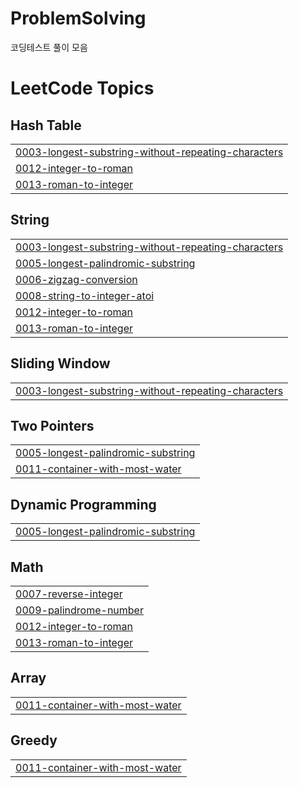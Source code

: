 # ProblemSolving
코딩테스트 풀이 모음

<!---LeetCode Topics Start-->
# LeetCode Topics
## Hash Table
|  |
| ------- |
| [0003-longest-substring-without-repeating-characters](https://github.com/jihoooo97/ProblemSolving/tree/master/0003-longest-substring-without-repeating-characters) |
| [0012-integer-to-roman](https://github.com/jihoooo97/ProblemSolving/tree/master/0012-integer-to-roman) |
| [0013-roman-to-integer](https://github.com/jihoooo97/ProblemSolving/tree/master/0013-roman-to-integer) |
## String
|  |
| ------- |
| [0003-longest-substring-without-repeating-characters](https://github.com/jihoooo97/ProblemSolving/tree/master/0003-longest-substring-without-repeating-characters) |
| [0005-longest-palindromic-substring](https://github.com/jihoooo97/ProblemSolving/tree/master/0005-longest-palindromic-substring) |
| [0006-zigzag-conversion](https://github.com/jihoooo97/ProblemSolving/tree/master/0006-zigzag-conversion) |
| [0008-string-to-integer-atoi](https://github.com/jihoooo97/ProblemSolving/tree/master/0008-string-to-integer-atoi) |
| [0012-integer-to-roman](https://github.com/jihoooo97/ProblemSolving/tree/master/0012-integer-to-roman) |
| [0013-roman-to-integer](https://github.com/jihoooo97/ProblemSolving/tree/master/0013-roman-to-integer) |
## Sliding Window
|  |
| ------- |
| [0003-longest-substring-without-repeating-characters](https://github.com/jihoooo97/ProblemSolving/tree/master/0003-longest-substring-without-repeating-characters) |
## Two Pointers
|  |
| ------- |
| [0005-longest-palindromic-substring](https://github.com/jihoooo97/ProblemSolving/tree/master/0005-longest-palindromic-substring) |
| [0011-container-with-most-water](https://github.com/jihoooo97/ProblemSolving/tree/master/0011-container-with-most-water) |
## Dynamic Programming
|  |
| ------- |
| [0005-longest-palindromic-substring](https://github.com/jihoooo97/ProblemSolving/tree/master/0005-longest-palindromic-substring) |
## Math
|  |
| ------- |
| [0007-reverse-integer](https://github.com/jihoooo97/ProblemSolving/tree/master/0007-reverse-integer) |
| [0009-palindrome-number](https://github.com/jihoooo97/ProblemSolving/tree/master/0009-palindrome-number) |
| [0012-integer-to-roman](https://github.com/jihoooo97/ProblemSolving/tree/master/0012-integer-to-roman) |
| [0013-roman-to-integer](https://github.com/jihoooo97/ProblemSolving/tree/master/0013-roman-to-integer) |
## Array
|  |
| ------- |
| [0011-container-with-most-water](https://github.com/jihoooo97/ProblemSolving/tree/master/0011-container-with-most-water) |
## Greedy
|  |
| ------- |
| [0011-container-with-most-water](https://github.com/jihoooo97/ProblemSolving/tree/master/0011-container-with-most-water) |
<!---LeetCode Topics End-->
